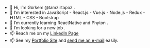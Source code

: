 - 👋 Hi, I’m Görkem @tamzirtapoz .
- 👀 I’m interested in JavaScript - React.js - Vue.js - Node.js - Redux - HTML - CSS - Bootstrap 
- 🌱 I’m currently learning ReactNative and Phyton .
- 💞️ I’m looking for a new job .
- 📫 Reach me on my [LinkedIn Page](https://www.linkedin.com/in/g%C3%B6rkem-bu%C4%9Fra-sara%C3%A7-3458b0149/ "Görkem Buğra Saraç")
- 📫 See my [Portfolio Site](https://gorkem-bugra-sarac.netlify.app/ "Görkem Buğra Saraç") and [send me an e-mail](https://gorkem-bugra-sarac.netlify.app/direct-mail "E-Mail") easily.

  
  

<!---
tamzirtapoz/tamzirtapoz is a ✨ special ✨ repository because its `README.md` (this file) appears on your GitHub profile.
You can click the Preview link to take a look at your changes.
--->
